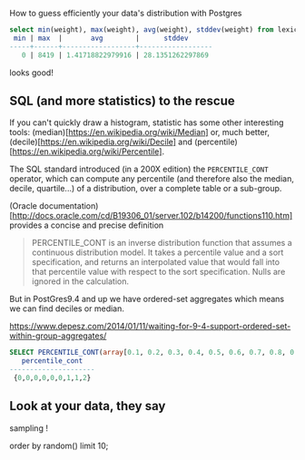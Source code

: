 

How to guess efficiently your data's distribution with Postgres



```sql
select min(weight), max(weight), avg(weight), stddev(weight) from lexicon.keyword ;
 min | max  |       avg        |      stddev
-----+------+------------------+------------------
   0 | 8419 | 1.41718822979916 | 28.1351262297869
```

looks good!



## SQL (and more statistics) to the rescue

If you can't quickly draw a histogram, statistic has some other interesting 
tools:
(median)[https://en.wikipedia.org/wiki/Median] or, 
much better, (decile)[https://en.wikipedia.org/wiki/Decile]
and (percentile)[https://en.wikipedia.org/wiki/Percentile].

The SQL standard introduced (in a 200X edition) the `PERCENTILE_CONT` operator,
which can compute any percentile (and therefore also the median, decile, quartile...)
of a distribution, over a complete table or a sub-group.

(Oracle documentation)[http://docs.oracle.com/cd/B19306_01/server.102/b14200/functions110.htm]
provides a concise and precise definition 

> PERCENTILE_CONT is an inverse distribution function that assumes a continuous distribution model. It takes a percentile value and a sort specification, and returns an interpolated value that would fall into that percentile value with respect to the sort specification. Nulls are ignored in the calculation.







But in PostGres9.4 and up we have ordered-set aggregates which means we can find 
deciles or median.

https://www.depesz.com/2014/01/11/waiting-for-9-4-support-ordered-set-within-group-aggregates/

```sql
SELECT PERCENTILE_CONT(array[0.1, 0.2, 0.3, 0.4, 0.5, 0.6, 0.7, 0.8, 0.9]) WITHIN GROUP(ORDER by weight) FROM lexicon.keyword;
   percentile_cont
---------------------
 {0,0,0,0,0,0,1,1,2}
```


## Look at your data, they say

sampling !

order by random() limit 10;
